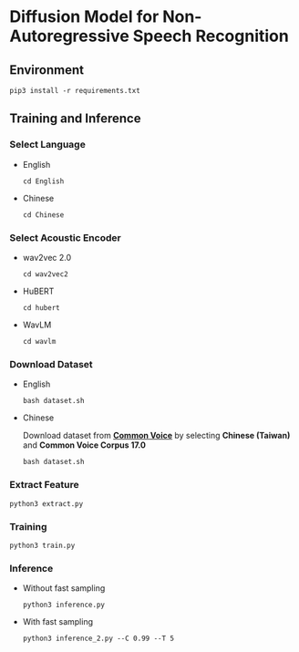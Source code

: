 # Diffusion Model for Non-Autoregressive Speech Recognition

## Environment

```
pip3 install -r requirements.txt
```

## Training and Inference

### Select Language

* English

  ```
  cd English
  ```

* Chinese

  ```
  cd Chinese
  ```

### Select Acoustic Encoder

* wav2vec 2.0

  ```
  cd wav2vec2
  ```

* HuBERT

  ```
  cd hubert
  ```

* WavLM

  ```
  cd wavlm
  ```

### Download Dataset

* English

  ```
  bash dataset.sh
  ```

* Chinese

  Download dataset from **[Common Voice](https://commonvoice.mozilla.org/en/datasets)** by selecting **Chinese (Taiwan)** and **Common Voice Corpus 17.0**

  ```
  bash dataset.sh
  ```

### Extract Feature

```
python3 extract.py
```

### Training

```
python3 train.py
```

### Inference

* Without fast sampling

  ```
  python3 inference.py
  ```

* With fast sampling

  ```
  python3 inference_2.py --C 0.99 --T 5
  ```
